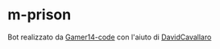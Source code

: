 # m-prison

Bot realizzato da [Gamer14-code](https://github.com/Gamer14-code) con l'aiuto di [DavidCavallaro](https://github.com/DavidCavallaro)
